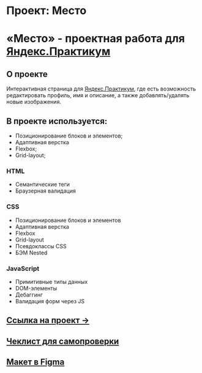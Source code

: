# Проект: Место
# «Место» - проектная работа для [Яндекс.Практикум](https://practicum.yandex.ru/)

## О проекте
Интерактивная страница для [Яндекс.Практикум](https://practicum.yandex.ru/), где есть возможность редактировать профиль, имя и описание, а также добавлять/удалять новые изображения.

## В проекте используется:
* Позиционирование блоков и элементов;
* Адаптивная верстка
* Flexbox;
* Grid-layout;

### HTML
* Семантические теги
* Браузерная валидация
### CSS
* Позиционирование блоков и элементов
* Адаптивная верстка
* Flexbox
* Grid-layout
* Псевдоклассы CSS
* БЭМ Nested
### JavaScript
* Примитивные типы данных
* DOM-элементы
* Дебаггинг
* Валидация форм через JS

## [Ссылка на проект &rarr;](https://alexkrasyuk24.github.io/mesto/)

## [Чеклист для самопроверки](https://code.s3.yandex.net/web-developer/checklists-pdf/new-program/checklist-6.pdf)

## [Макет в Figma](https://www.figma.com/file/kRVLKwYG3d1HGLvh7JFWRT/JavaScript.-Sprint-6?node-id=1140%3A291&t=ka1VUnuqhCe5ZDlD-0)
